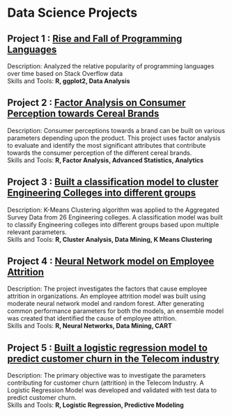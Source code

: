 # Data Science Projects

## Project 1 : [Rise and Fall of Programming Languages](https://github.com/subhroisback/data-science-projects/blob/master/Prj_1-rise_fall_notebook.ipynb)
Description: Analyzed the relative popularity of programming languages over time based on Stack Overflow data
</br>
Skills and Tools: **R, ggplot2, Data Analysis**

## Project 2 : [Factor Analysis on Consumer Perception towards Cereal Brands]()
Description: Consumer perceptions towards a brand can be built on various parameters depending upon the product. This project uses factor analysis to evaluate and identify the most significant attributes that contribute towards the consumer perception of the different cereal brands.</br>
Skills and Tools: **R, Factor Analysis, Advanced Statistics, Analytics**

## Project 3 : [Built a classification model to cluster Engineering Colleges into different groups](http://htmlpreview.github.io/?https://github.com/subhroisback/data-science-projects/blob/master/Prj_3-Clustering.nb.html)
Description: K-Means Clustering algorithm was applied to the Aggregated Survey Data from 26 Engineering colleges. A classification model was built to classify Engineering colleges into different groups based upon multiple relevant parameters. </br>
Skills and Tools: **R, Cluster Analysis, Data Mining, K Means Clustering**

## Project 4 : [Neural Network model on Employee Attrition](http://htmlpreview.github.io/?https://github.com/subhroisback/data-science-projects/blob/master/Prj_4-NeuralNetwork_CART.nb.html)
Description: The project investigates the factors that cause employee attrition in organizations. An employee attrition model was built using moderate neural network model and random forest. After generating common performance parameters for both the models, an ensemble model was created that identified the cause of employee attrition.</br>
Skills and Tools: **R, Neural Networks, Data Mining, CART**

## Project 5 : [Built a logistic regression model to predict customer churn in the Telecom industry]()
Description: The primary objective was to investigate the parameters contributing for customer churn (attrition) in the Telecom Industry. A Logistic Regression Model was developed and validated with test data to predict customer churn.</br>
Skills and Tools: **R, Logistic Regression, Predictive Modeling**
